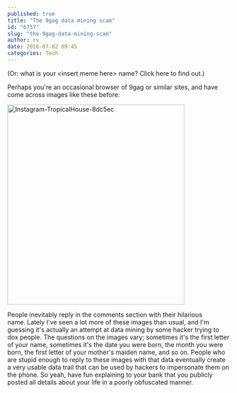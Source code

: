 ```yaml
---
published: true
title: "The 9gag data mining scam"
id: "6757"
slug: "the-9gag-data-mining-scam"
author: rv
date: 2016-07-02 09:45
categories: Tech
---
```

(Or: what is your &lt;insert meme here&gt; name? Click here to find out.)

Perhaps you're an occasional browser of 9gag or similar sites, and have come across images like these before:

<a href="https://s3.amazonaws.com/cfwblog/uploads/2016/07/Instagram-TropicalHouse-8dc5ec.png"><img class="aligncenter wp-image-6758 size-medium" src="https://s3.amazonaws.com/cfwblog/uploads/2016/07/Instagram-TropicalHouse-8dc5ec-400x453.png" alt="Instagram-TropicalHouse-8dc5ec" width="400" height="453" /></a>

People inevitably reply in the comments section with their hilarious name. Lately I've seen a lot more of these images than usual, and I'm guessing it's actually an attempt at data mining by some hacker trying to dox people. The questions on the images vary; sometimes it's the first letter of your name, sometimes it's the date you were born, the month you were born, the first letter of your mother's maiden name, and so on. People who are stupid enough to reply to these images with that data eventually create a very usable data trail that can be used by hackers to impersonate them on the phone. So yeah, have fun explaining to your bank that you publicly posted all details about your life in a poorly obfuscated manner.